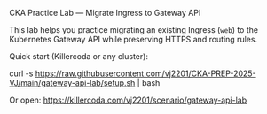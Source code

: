 CKA Practice Lab — Migrate Ingress to Gateway API

This lab helps you practice migrating an existing Ingress (`web`) to the Kubernetes Gateway API while preserving HTTPS and routing rules.

Quick start (Killercoda or any cluster):

curl -s https://raw.githubusercontent.com/vj2201/CKA-PREP-2025-VJ/main/gateway-api-lab/setup.sh | bash

Or open: https://killercoda.com/vj2201/scenario/gateway-api-lab

